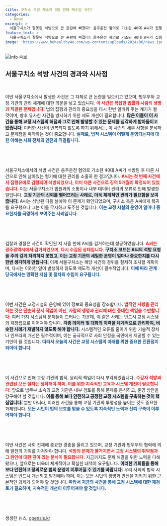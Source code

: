 ```yaml
---
title: 구치소 석방 재소자 3일 만에 재수감 사건!
categories:
  - News
excerpt: >
  서울구치소가 잘못된 석방으로 큰 혼란에 빠졌다! 음주운전 혐의로 기소된 40대 A씨가 집행유예로 풀려났지만, 이미 형기가 남아 있어 검거되기까지 3일이 걸렸다. 형사사건의 복잡한 전말을 알아보자!
feature_text: >
  서울구치소가 잘못된 석방으로 큰 혼란에 빠졌다! 음주운전 혐의로 기소된 40대 A씨가 집행유예로 풀려났지만, 이미 형기가 남아 있어 검거되기까지 3일이 걸렸다. 형사사건의 복잡한 전말을 알아보자!
image: 'https://www.behealthy4u.com/wp-content/uploads/2024/06/news.jpg'
---
```


<p><img src="https://www.behealthy4u.com/wp-content/uploads/2024/06/news.jpg" alt="info 속보" /></p>

<h2 data-ke-size="size26">서울구치소 석방 사건의 경과와 시사점</h2>

<p data-ke-size="size16">&nbsp;</p>

<p>이번 서울구치소에서 발생한 사건은 그 자체로 큰 논란을 일으키고 있으며, 법무부와 교정 기관의 관리 체계에 대한 의문을 낳고 있습니다. <b><span style="color: #ee2323;">이 사건은 복잡한 법률과 사람의 생명과 직결된 문제입니다.</span></b> 법의 집행과 관리의 중요성을 다시 한번 일깨워 주는 계기가 될 것이며, 향후 유사한 사건을 방지하기 위한 제도 개선이 필요합니다. <b><span style="background-color: #21538527;">많은 이들이 이 사건을 통해 교정 시스템의 허점과 그로 인해 발생할 수 있는 문제를 심각하게 받아들이고 있습니다.</span></b> 이러한 사건이 반복되지 않도록 하기 위해서는, 이 사건의 세부 사항을 분석하고 문제점을 파악하는 것이 중요합니다. <b><span style="color: #1a5490;">실제로, 법적 시스템이 어떻게 운영되는지에 대한 이해는 사회 전체의 안전과 직결됩니다.</span></b></p>

<p data-ke-size="size16">&nbsp;</p>

<p data-ke-size="size16">&nbsp;</p>

<p>서울구치소에서의 석방 사건은 음주운전 혐의로 기소된 40대 A씨가 석방된 후 다른 사건으로 인해 남아있는 형기에 대한 관리를 소홀히 한 결과입니다. <b><span style="color: #ee2323;">A씨는 첫 번째 사건에서 집행유예로 감형되어 석방되었으나, 이미 다른 사건으로 징역 5개월이 확정되어 있었습니다.</span></b> 이는 서울구치소가 법원과의 소통이나 내부 데이터 관리의 오류로 인해 발생한 일입니다. <b><span style="background-color: #21538527;">교정 기관의 신뢰를 떨어뜨리는 사례로, 더욱 체계적인 관리가 필요함을 보여줍니다.</span></b> A씨는 석방된 다음 날에야 이 문제가 확인되었으며, 구치소 측은 A씨에게 복귀를 요구했으나 그는 이를 무시하고 도주한 것입니다. <b><span style="color: #1a5490;">이는 교정 시설의 운영이 얼마나 중요한지를 극명하게 보여주는 사례입니다.</span></b></p>

<p data-ke-size="size16">&nbsp;</p>

<p data-ke-size="size16">&nbsp;</p>

<p>검찰과 경찰은 사건이 확인된 지 사흘 만에 A씨를 검거하는데 성공하였습니다. <b><span style="color: #ee2323;">A씨는 광주광역시에서 검거되었으며, 다시 수감된 상태입니다.</span></b> <b><span style="background-color: #21538527;">구치소 코드는 A씨의 석방 요청을 주의 깊게 처리하지 못했고, 이는 교정 기관의 세밀한 운영이 얼마나 중요한지를 다시 한번 생각하게 만듭니다.</span></b> 이제 서울구치소는 해당 사건의 경위를 철저히 조사할 계획이며, 다시는 이러한 일이 발생하지 않도록 제도적 개선이 필수적입니다. <b><span style="color: #1a5490;">이에 따라 관계 당국에서는 명확한 지침 및 절차의 수립이 요구됩니다.</span></b></p>

<p data-ke-size="size16">&nbsp;</p>

<p data-ke-size="size16">&nbsp;</p>

<p>이번 사건은 교정시설의 운영에 있어 정보의 중요성을 강조합니다. <b><span style="color: #ee2323;">법적인 사항을 관리하는 것은 단순히 문서 작업이 아닌, 사람의 생명과 권리에 대한 중대한 책임을 수반합니다.</span></b> 여러 가지 시스템적 문제들이 드러나는 가운데, 이 같은 사례는 반드시 교정 시스템의 재정립으로 이어져야 합니다. <b><span style="background-color: #21538527;">각종 데이터 및 대화의 이력을 체계적으로 관리하여, 비슷한 사례가 재발하지 않도록 해야 합니다.</span></b> 시스템적인 오류를 줄이기 위한 기술적 장치나 인프라의 개선은 필수적이며, 이는 궁극적으로 사회 안정을 국민에게 제공할 수 있는 기반이 될 것입니다. <b><span style="color: #1a5490;">따라서 오늘의 사건은 교정 시스템의 미래를 위한 중요한 전환점이 되어야 합니다.</span></b></p>

<p data-ke-size="size16">&nbsp;</p>

<p data-ke-size="size16">&nbsp;</p>

<p>이 사건으로 인해 교정 기관의 법적, 윤리적 책임이 다시 부각되었습니다. <b><span style="color: #ee2323;">수감자 석방과 관련된 모든 절차는 정확해야 하며, 이를 위한 지속적인 교육과 시스템 개선이 필요합니다.</span></b> 앞으로 법무부 소속의 교정 기관은 내부 검토를 통해 문제를 분석하고, 운영 방안을 강구해야 할 것입니다. <b><span style="background-color: #21538527;">이를 통해 보다 안전하고 공정한 교정 시스템을 구축하는 것이 핵심입니다.</span></b> 뿐만 아니라, 이러한 사건을 통해 교정 기관의 투명성을 높이는 것도 중요한 과제입니다. <b><span style="color: #1a5490;">모든 시민이 법의 보호를 받을 수 있도록 지속적인 노력과 신뢰 구축이 이루어져야 합니다.</span></b></p>

<p data-ke-size="size16">&nbsp;</p>

<p data-ke-size="size16">&nbsp;</p>

<p>이번 사건은 사회 전체에 중요한 경종을 울리고 있으며, 교정 기관과 법무부의 협력에 의해 발전의 기회를 가져와야 합니다. <b><span style="color: #ee2323;">석방의 문제가 불거지면서 교정 시스템의 취약점과 그 원인에 대한 깊이 있는 분석이 필요합니다.</span></b> 지금까지도 문제 해결을 위한 노력을 다해왔으나, 앞으로는 더욱더 체계적이고 확실한 대책이 요구됩니다. <b><span style="background-color: #21538527;">이러한 기회들을 통해 보다 안전하고 정의로운 법의 운영이 이루어질 수 있기를 바랍니다.</span></b> 우리 사회의 법적 시스템은 반드시 개선되고 발전해야 하며, 이는 모든 시민의 생명과 안전을 지키기 위한 근본적인 과제가 되어야 할 것입니다. <b><span style="color: #1a5490;">따라서 지금의 사건을 통해 교정 시스템에 대한 재검토가 필요하며, 지속적인 개선이 이루어져야 할 것입니다.</span></b></p>

<p data-ke-size="size16">&nbsp;</p>

<p data-ke-size="size16">&nbsp;</p>
생생한 뉴스, <a href="https://opensis.kr" rel="dofollow">opensis.kr</a>



